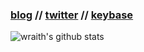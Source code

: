 ### [blog](https://advaith.dev) // [twitter](https://twitter.com/advaithdoosa) // [keybase](https://keybase.io/advaith)

![wraith's github stats](https://github-readme-stats.vercel.app/api?username=advaithd&count_private=true)


<!--
**AdvaithD/advaithd** is a ✨ _special_ ✨ repository because its `README.md` (this file) appears on your GitHub profile.

- 🔭 I’m currently working on ...
- 🌱 I’m currently learning ...
- 👯 I’m looking to collaborate on ...
- 🤔 I’m looking for help with ...
- 💬 Ask me about: crypto, DeFi, startups
- 📫 How to reach me: advaith.doosa@sjsu.edu
-->
